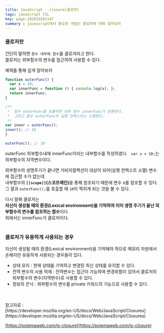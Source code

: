 ```yaml
---
title: JavaScript - closure(클로저)
tags: javascript TIL
key: page-202010291147
summary : javascript에서 중요한 개념인 클로저에 대해 알아보자
---
```


### 클로저란

간단히 말하면 ```함수 내부에 함수```를 클로저라고 한다. <br/>
클로저는 외부함수의 변수를 접근하여 사용할 수 있다.<br/>

예제를 통해 깊게 알아보자
<br/>

```javascript
function outerFunc() {
  var x = 10;
  var innerFunc = function () { console.log(x); };
  return innerFunc;
}

/**
 *  함수 outerFunc를 호출하면 내부 함수 innerFunc가 반환된다.
 *  그리고 함수 outerFunc의 실행 컨텍스트는 소멸한다.
 */
var inner = outerFunc();
inner(); // 10
}

outerFunc(); // 10
```
outerFunc 외부함수내에 innerFunc이라는 내부함수를 작성하였다. ``` var x = 10;```는 외부함수의 지역변수이다. <br/>

외부함수의 생명주기가 끝나면 가비지컬렉션이 대상이 되어(실행 컨텍스트 소멸) 변수에 접근할 수가 없는데 <br/>
내부함수의 <b>```[[scope]]```(스코프체인)</b>을 통해 참조되기 때문에 변수 x를 참조할 수 있다. <br/>
그 결과 ```outerFunc();```를 호출할 때 ```10```이 찍히게 되는 것을 볼 수 있다. <br/>

다시 말해 클로저는<br/> 
<b>자신이 생성될 때의 환경(Lexical environment)을 기억하여 이미 생명 주기가 끝난 외부함수의 변수를 참조하는 함수</b>이다.<br/>
위에서는 innerFunc가 클로저이다.<br/>
 <br/>
 
### 클로저가 유용하게 사용되는 경우
자신이 생성될 때의 환경(Lexical environment)을 기억해야 하므로 메모리 차원에서 손해지만 유용하게 사용되는 경우들이 있다.<br/>
- 상태 유지 : 현재 상태를 기억하고 변경된 최신 상태를 유지할 수 있다.
- 전역 변수의 사용 억제 : 전역변수는 접근이 가능하여 변경위험이 있어서 클로저의 외부함수의 변수(지역변수)로 사용할 수 있다.
- 정보의 은닉 : 외부함수의 변수를 private 키워드의 기능으로 사용할 수 있다.

<br/>
<br/>
참고자료 : <br/>
[https://developer.mozilla.org/en-US/docs/Web/JavaScript/Closures](https://developer.mozilla.org/en-US/docs/Web/JavaScript/Closures)
 <br/>
 
[https://poiemaweb.com/js-closure](https://poiemaweb.com/js-closure)
<br/><br/><br/><br/>
